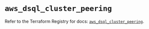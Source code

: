 # `aws_dsql_cluster_peering`

Refer to the Terraform Registry for docs: [`aws_dsql_cluster_peering`](https://registry.terraform.io/providers/hashicorp/aws/6.7.0/docs/resources/dsql_cluster_peering).
